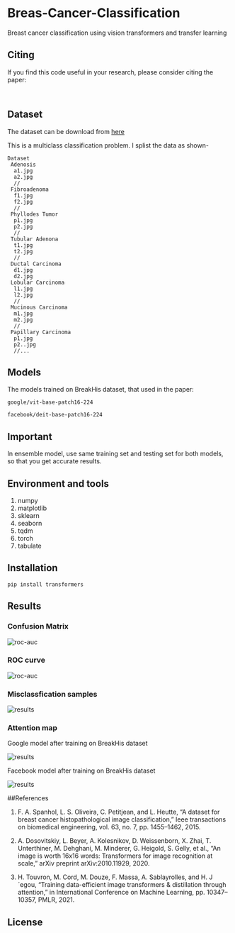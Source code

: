 # Breas-Cancer-Classification
Breast cancer classification using vision transformers and transfer learning

## Citing

If you find this code useful in your research, please consider citing the paper:

```


```

## Dataset

The dataset can be download from [here](https://web.inf.ufpr.br/vri/databases/breast-cancer-histopathological-database-breakhis/)

This is a multiclass classification problem. I splist the data as shown-

```
Dataset
 Adenosis 
  a1.jpg
  a2.jpg
  //
 Fibroadenoma 
  f1.jpg
  f2.jpg
  //
 Phyllodes Tumor
  p1.jpg
  p2.jpg
  //
 Tubular Adenona
  t1.jpg
  t2.jpg
  //
 Ductal Carcinoma
  d1.jpg
  d2.jpg
 Lobular Carcinoma
  l1.jpg
  l2.jpg
  //
 Mucinous Carcinoma
  m1.jpg
  m2.jpg
  //
 Papillary Carcinoma
  p1.jpg
  p2..jpg
  //...
```

## Models
The models trained on BreakHis dataset, that used in the paper:

`google/vit-base-patch16-224`

`facebook/deit-base-patch16-224`

## Important 

In ensemble model, use same training set and testing set for both models, so that you get accurate results.

## Environment and tools

1. numpy
2. matplotlib
3. sklearn
4. seaborn
5. tqdm
6. torch
7. tabulate

## Installation

`pip install transformers`

## Results

### Confusion Matrix

![roc-auc](images/confusionMatrix2.png)

### ROC curve

![roc-auc](images/ROC.png)

### Misclassfication samples

![results](images/missClassify2.png)

### Attention map 

Google model after training on BreakHis dataset

![results](images/map1_GModel.png)

Facebook model after training on BreakHis dataset

![results](images/map1_FModel.png)


##References

1. F. A. Spanhol, L. S. Oliveira, C. Petitjean, and L. Heutte, “A dataset for
breast cancer histopathological image classification,” Ieee transactions
on biomedical engineering, vol. 63, no. 7, pp. 1455–1462, 2015.

2. A. Dosovitskiy, L. Beyer, A. Kolesnikov, D. Weissenborn, X. Zhai,
T. Unterthiner, M. Dehghani, M. Minderer, G. Heigold, S. Gelly, et al.,
“An image is worth 16x16 words: Transformers for image recognition
at scale,” arXiv preprint arXiv:2010.11929, 2020.

3. H. Touvron, M. Cord, M. Douze, F. Massa, A. Sablayrolles, and
H. J´egou, “Training data-efficient image transformers & distillation
through attention,” in International Conference on Machine Learning,
pp. 10347–10357, PMLR, 2021.



## License

```

```
